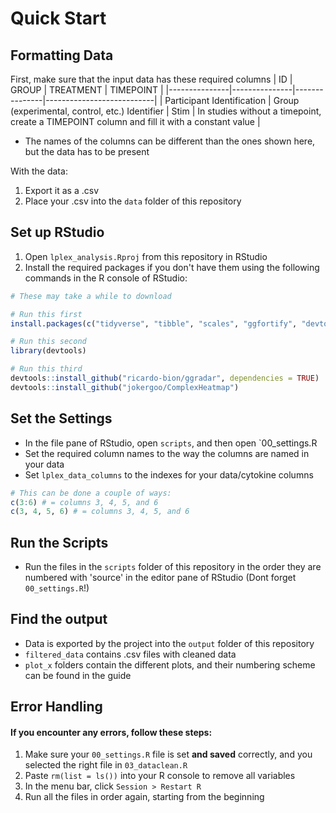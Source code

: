 # Quick Start

## Formatting Data

First, make sure that the input data has these required columns
| ID                         | GROUP                                          | TREATMENT | TIMEPOINT                                                                                   |
|---------------|---------------|---------------|---------------------------|
| Participant Identification | Group (experimental, control, etc.) Identifier | Stim      | In studies without a timepoint, create a TIMEPOINT column and fill it with a constant value |
- The names of the columns can be different than the ones shown here, but the data has to be present

With the data:
1. Export it as a .csv
2. Place your .csv into the `data` folder of this repository

## Set up RStudio

1. Open `lplex_analysis.Rproj` from this repository in RStudio
2. Install the required packages if you don't have them using the following commands in the R console of RStudio:
```R
# These may take a while to download

# Run this first
install.packages(c("tidyverse", "tibble", "scales", "ggfortify", "devtools", "cluster", "crayon", "glue"))

# Run this second
library(devtools)

# Run this third
devtools::install_github("ricardo-bion/ggradar", dependencies = TRUE)
devtools::install_github("jokergoo/ComplexHeatmap")
```

## Set the Settings

- In the file pane of RStudio, open `scripts`, and then open `00_settings.R
- Set the required column names to the way the columns are named in your data
- Set `lplex_data_columns` to the indexes for your data/cytokine columns
```R
# This can be done a couple of ways:
c(3:6) # = columns 3, 4, 5, and 6
c(3, 4, 5, 6) # = columns 3, 4, 5, and 6
```

## Run the Scripts

- Run the files in the `scripts` folder of this repository in the order they are numbered with 'source' in the editor pane of RStudio (Dont forget `00_settings.R`!)

## Find the output

- Data is exported by the project into the `output` folder of this repository
- `filtered_data` contains .csv files with cleaned data
- `plot_x` folders contain the different plots, and their numbering scheme can be found in the guide

## Error Handling
#### If you encounter any errors, follow these steps:
1. Make sure your `00_settings.R` file is set **and saved** correctly, and you selected the right file in `03_dataclean.R`
2. Paste `rm(list = ls())` into your R console to remove all variables
3. In the menu bar, click `Session > Restart R`
4. Run all the files in order again, starting from the beginning
